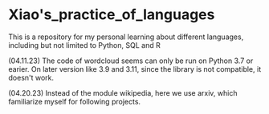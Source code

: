 # Xiao's_practice_of_languages
This is a repository for my personal learning about different languages, including but not limited to Python, SQL and R

(04.11.23) The code of wordcloud seems can only be run on Python 3.7 or earier. On later version like 3.9 and 3.11, since the library is not compatible, it doesn't work.

(04.20.23) Instead of the module wikipedia, here we use arxiv, which familiarize myself for following projects.